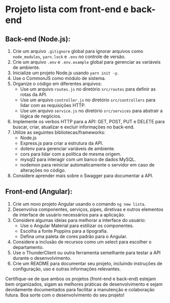 # Projeto lista com front-end e back-end

## Back-end (Node.js):

1. Crie um arquivo `.gitignore` global para ignorar arquivos como `node_modules`, `yarn.lock` e `.env` no controle de versão.
2. Crie um arquivo `.env` e `.env.example` global para gerenciar as variáveis de ambiente.
3. Inicialize um projeto Node.js usando `yarn init -y`.
4. Use o CommonJS como módulo de sistema.
5. Organize o código em diferentes arquivos:
   - Use um arquivo `routes.js` no diretório `src/routes` para definir as rotas da API.
   - Use um arquivo `controller.js` no diretório `src/controllers` para lidar com as requisições HTTP.
   - Use um arquivo `service.js` no diretório `src/services` para abstrair a lógica de negócios.
6. Implemente os verbos HTTP para a API: GET, POST, PUT e DELETE para buscar, criar, atualizar e excluir informações no back-end.
7. Utilize as seguintes bibliotecas/frameworks:
   - Node.js
   - Express.js para criar a estrutura da API.
   - dotenv para gerenciar variáveis de ambiente.
   - cors para lidar com a política de mesma origem.
   - mysql2 para interagir com um banco de dados MySQL.
   - nodemon para reiniciar automaticamente o servidor em caso de alterações no código.
8. Considere aprender mais sobre o Swagger para documentar a API.

## Front-end (Angular):

1. Crie um novo projeto Angular usando o comando `ng new lista`.
2. Desenvolva componentes, serviços, pipes, diretivas e outros elementos de interface de usuário necessários para a aplicação.
3. Considere algumas ideias para melhorar a interface do usuário:
   - Use o Angular Material para estilizar os componentes.
   - Escolha a fonte Poppins para a tipografia.
   - Defina uma paleta de cores padrão para o Angular.
4. Considere a inclusão de recursos como um select para escolher o departamento.
5. Use o ThunderClient ou outra ferramenta semelhante para testar a API durante o desenvolvimento.
6. Crie um README para documentar seu projeto, incluindo instruções de configuração, uso e outras informações relevantes.

Certifique-se de que ambos os projetos (front-end e back-end) estejam bem organizados, sigam as melhores práticas de desenvolvimento e sejam devidamente documentados para facilitar a manutenção e colaboração futura. Boa sorte com o desenvolvimento do seu projeto!
